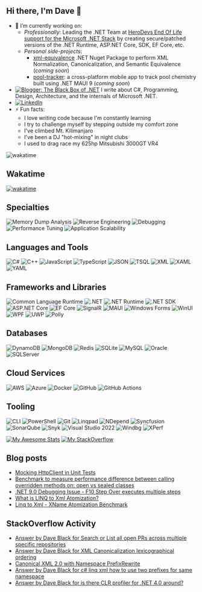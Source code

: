 
<!--
**udlose/udlose** is a ✨ _special_ ✨ repository because its `README.md` (this file) appears on your GitHub profile.

Here are some ideas to get you started:

- 🔭 I’m currently working on ...
- 🌱 I’m currently learning ...
- 👯 I’m looking to collaborate on ...
- 🤔 I’m looking for help with ...
- 💬 Ask me about ...
- 📫 How to reach me: ...
- 😄 Pronouns: ...
- ⚡ Fun fact: ...
-->

## Hi there, I'm Dave 👋
- 🔭 I’m currently working on:
  - _Professionally_: Leading the .NET Team at [HeroDevs End Of Life support for the Microsoft .NET Stack](https://www.herodevs.com/support/dot-net-nes) by creating secure/patched versions of the .NET Runtime, ASP.NET Core, SDK, EF Core, etc.
  - _Personal side-projects_:
    - [xml-equivalence](https://github.com/udlose/xml-equivalency/) .NET Nuget Package to perform XML Normalization, Canonicalization, and Semantic Equivalence (*coming soon*)
    - [pool-tracker](https://github.com/Black-Box-Solutions/pool-tracker): a cross-platform mobile app to track pool chemistry built using .NET MAUI 9 (*coming soon*)
- [![Blogger](https://img.shields.io/badge/Blog-5C2D91?style=flat&logo=visual-studio&logoColor=white): The Black Box of .NET](https://dave-black.blogspot.com) I write about C#, Programming, Design, Architecture, and the internals of Microsoft .NET.
- [![LinkedIn](https://custom-icon-badges.demolab.com/badge/LinkedIn-0A66C2?logo=linkedin-white&logoColor=fff)](https://linkedin.com/in/daveblack)
- ⚡ Fun facts:
  - I love writing code because I'm constantly learning
  - I try to challenge myself by stepping outside my comfort zone
  - I've climbed Mt. Kilimanjaro
  - I've been a DJ "hot-mixing" in night clubs
  - I used to drag race my 625hp Mitsubishi 3000GT VR4

![wakatime](https://wakatime.com/share/@udlose/c2f25a7b-6a10-427a-b260-bdcb985a7cc8.svg)

<!--  ## Top Languages
  [![Top Langs](https://github-readme-stats-sepia-ten-71.vercel.app/api/top-langs?username=udlose&layout=compact&show_icons=true&show_owner=true&count_private=true&include_all_commits=true&role=OWNER,COLLABORATOR&theme=dark#gh-dark-mode-only)](https://github.com/udlose/github-readme-stats#gh-dark-mode-only)
  [![Top Langs](https://github-readme-stats-sepia-ten-71.vercel.app/api/top-langs?username=udlose&layout=compact&show_icons=true&show_owner=true&count_private=true&include_all_commits=true&role=OWNER,COLLABORATOR&theme=light#gh-light-mode-only)](https://github.com/udlose/github-readme-stats#gh-light-mode-only)
-->

  ## Wakatime
<!--  [![wakatime](https://github-readme-stats-sepia-ten-71.vercel.app/api/wakatime?username=udlose&layout=compact)](https://wakatime.com/@udlose)-->
  [![wakatime](https://wakatime.com/badge/user/44381af9-1d52-4af7-be1a-23953d779df5.svg)](https://wakatime.com/@udlose)

  ## Specialties
  ![Memory Dump Analysis](https://img.shields.io/badge/Memory_Dump_Analysis-5C2D91?style=flat&logo=visual-studio&logoColor=white)
  ![Reverse Engineering](https://img.shields.io/badge/Reverse_Engineering-5C2D91?style=flat&logo=visual-studio&logoColor=white)
  ![Debugging](https://img.shields.io/badge/Debugging-5C2D91?style=flat&logo=visual-studio&logoColor=white)
  ![Performance Tuning](https://img.shields.io/badge/Performance_Tuning-5C2D91?style=flat&logo=visual-studio&logoColor=white)
  ![Application Scalability](https://img.shields.io/badge/Application_Scalability-5C2D91?style=flat&logo=visual-studio&logoColor=white)

  ## Languages and Tools
  ![C#](https://custom-icon-badges.demolab.com/badge/C%23-%23239120.svg?logo=cshrp&logoColor=white)
  ![C++](https://img.shields.io/badge/C%2B%2B-00599C?style=flat&logo=c%2B%2B&logoColor=white)
  ![JavaScript](https://img.shields.io/badge/JavaScript-323330?style=flat&logo=javascript&logoColor=%23F7DF1E)
  ![TypeScript](https://img.shields.io/badge/TypeScript-007ACC?style=flat&logo=typescript&logoColor=white) 
  ![JSON](https://img.shields.io/badge/JSON-000000?style=flat&logo=json&logoColor=white)
  ![TSQL](https://img.shields.io/badge/T-SQL-CC2927?style=flat&logo=microsoft-sql-server&logoColor=white)
  ![XML](https://img.shields.io/badge/XML-FF7F50?style=flat&logo=xml&logoColor=white) 
  ![XAML](https://img.shields.io/badge/XAML-4B8BBE?style=flat&logo=xaml&logoColor=white)
  ![YAML](https://img.shields.io/badge/YAML-1F425F?style=flat&logo=yaml&logoColor=white)
  
  ## Frameworks and Libraries
  ![Common Language Runtime](https://img.shields.io/badge/CLR-512BD4?style=flat&logo=.net&logoColor=white)
  ![.NET](https://img.shields.io/badge/.NET-512BD4?style=flat&logo=.net&logoColor=white)
  ![.NET Runtime](https://img.shields.io/badge/.NET_Runtime-512BD4?style=flat&logo=.net&logoColor=white)
  ![.NET SDK](https://img.shields.io/badge/.NET_SDK-512BD4?style=flat&logo=.net&logoColor=white)
  ![ASP.NET Core](https://img.shields.io/badge/ASP.NET_Core-5C2D91?style=flat&logo=asp.net&logoColor=white)
  ![EF Core](https://img.shields.io/badge/EF_Core-512BD4?style=flat&logo=.net&logoColor=white)
  ![SignalR](https://img.shields.io/badge/SignalR-512BD4?style=flat&logo=.net&logoColor=white)
  ![MAUI](https://img.shields.io/badge/.NET_MAUI-512BD4?style=flat&logo=.net&logoColor=white)
  ![Windows Forms](https://img.shields.io/badge/Windows_Forms-512BD4?style=flat&logo=.net&logoColor=white)
  ![WinUI](https://img.shields.io/badge/WinUI-512BD4?style=flat&logo=.net&logoColor=white)
  ![WPF](https://img.shields.io/badge/WPF-512BD4?style=flat&logo=.net&logoColor=white)
  ![UWP](https://img.shields.io/badge/UWP-512BD4?style=flat&logo=.net&logoColor=white)
  ![Polly](https://img.shields.io/badge/Polly-512BD4?style=flat&logo=.net&logoColor=white)

  ## Databases
  ![DynamoDB](https://img.shields.io/badge/DynamoDB-4053D6?style=flat&logo=amazon-dynamodb&logoColor=white)
  ![MongoDB](https://img.shields.io/badge/MongoDB-47A248?style=flat&logo=mongodb&logoColor=white)
  ![Redis](https://img.shields.io/badge/Redis-DC382D?style=flat&logo=redis&logoColor=white)
  ![SQLite](https://img.shields.io/badge/SQLite-003B57?style=flat&logo=sqlite&logoColor=white)
  ![MySQL](https://img.shields.io/badge/MySQL-4479A1?style=flat&logo=mysql&logoColor=white)
  ![Oracle](https://img.shields.io/badge/Oracle-F80000?style=flat&logo=oracle&logoColor=white)
  ![SQLServer](https://img.shields.io/badge/Microsoft_SQL_Server-CC2927?style=flat&logo=microsoft-sql-server&logoColor=white)

  ## Cloud Services
  ![AWS](https://img.shields.io/badge/AWS-232F3E?style=flat&logo=amazon-aws&logoColor=white)
  ![Azure](https://img.shields.io/badge/Azure-0089D6?style=flat&logo=azure-devops&logoColor=white)
  ![Docker](https://img.shields.io/badge/Docker-2496ED?style=flat&logo=docker&logoColor=white)
  ![GitHub](https://img.shields.io/badge/GitHub-181717?style=flat&logo=github&logoColor=white)
  ![GitHub Actions](https://img.shields.io/badge/GitHub_Actions-2088FF?style=flat&logo=github-actions&logoColor=white)
  
  ## Tooling
  ![CLI](https://img.shields.io/badge/.NET_CLI-512BD4?style=flat&logo=.net&logoColor=white)
  ![PowerShell](https://img.shields.io/badge/PowerShell-5391FE?style=flat&logo=powershell&logoColor=white)
  ![Git](https://img.shields.io/badge/Git-F05032?style=flat&logo=git&logoColor=white)
  ![Linqpad](https://img.shields.io/badge/Linqpad-5C2D91?style=flat&logo=visual-studio&logoColor=white)
  ![NDepend](https://img.shields.io/badge/NDepend-5C2D91?style=flat&logo=visual-studio&logoColor=white)
  ![Syncfusion](https://img.shields.io/badge/Syncfusion-5C2D91?style=flat&logo=visual-studio&logoColor=white)
  ![SonarQube](https://img.shields.io/badge/SonarQube-4E9BCD?style=flat&logo=sonarqube&logoColor=white)
  ![Snyk](https://img.shields.io/badge/Snyk-4E9BCD?style=flat&logo=snyk&logoColor=white)
  ![Visual Studio 2022](https://img.shields.io/badge/Visual_Studio_2022-5C2D91?style=flat&logo=visual-studio&logoColor=white)
  ![Windbg](https://img.shields.io/badge/Windbg-5C2D91?style=flat&logo=visual-studio&logoColor=white)
  ![XPerf](https://img.shields.io/badge/XPerf-5C2D91?style=flat&logo=visual-studio&logoColor=white)

<!--  [![udlose's GitHub Stats](https://github-readme-stats-sepia-ten-71.vercel.app/api?username=udlose&show_icons=true&show_owner=true&count_private=true&include_all_commits=true&role=OWNER,ORGANIZATION_MEMBER,COLLABORATOR&theme=dark#gh-dark-mode-only)](https://github.com/udlose/github-readme-stats#gh-dark-mode-only)
  [![udlose's GitHub Stats](https://github-readme-stats-sepia-ten-71.vercel.app/api?username=udlose&show_icons=true&show_owner=true&count_private=true&include_all_commits=true&role=OWNER,ORGANIZATION_MEMBER,COLLABORATOR&theme=light#gh-light-mode-only)](https://github.com/udlose/github-readme-stats#gh-light-mode-only)
-->
  [![My Awesome Stats](https://awesome-github-stats.azurewebsites.net/user-stats/udlose?cardType=level&theme=github-dark&preferLogin=false)](https://git.io/awesome-stats-card)
  [![My StackOverflow](https://github-readme-stackoverflow.vercel.app/?userID=251267&theme=dark&layout=compact)](https://stackoverflow.com/users/251267)

## Blog posts
<!-- BLOG-POST-LIST:START -->
- [Mocking HttpClient in Unit Tests](http://dave-black.blogspot.com/2025/02/mocking-httpclient-in-unit-tests.html)
- [Benchmark to measure performance difference between calling overridden methods on: open vs sealed classes](https://gist.github.com/udlose/712f7c157e10c742d870934bba53c2a3)
- [.NET 9.0 Debugging Issue - F10 Step Over executes multiple steps](http://dave-black.blogspot.com/2025/01/net-90-debugging-issue-f10-step-over.html)
- [What is LINQ to Xml Atomization?](http://dave-black.blogspot.com/2025/01/what-is-linq-to-xml-atomization.html)
- [Linq to Xml - XName Atomization Benchmark](https://gist.github.com/udlose/1a5b0338c5fa4e83ec71fb22197396cf)
<!-- BLOG-POST-LIST:END -->

## StackOverflow Activity
<!-- STACKOVERFLOW:START -->
- [Answer by Dave Black for Search or List all open PRs across multiple specific repositories](https://stackoverflow.com/questions/52045709/search-or-list-all-open-prs-across-multiple-specific-repositories/79590967#79590967)
- [Answer by Dave Black for XML Canonicalization lexicographical ordering](https://stackoverflow.com/questions/38769644/xml-canonicalization-lexicographical-ordering/79446723#79446723)
- [Canonical XML 2.0 with Namespace PrefixRewrite](https://stackoverflow.com/questions/79446392/canonical-xml-2-0-with-namespace-prefixrewrite)
- [Answer by Dave Black for c# linq xml how to use two prefixes for same namespace](https://stackoverflow.com/questions/5846201/c-sharp-linq-xml-how-to-use-two-prefixes-for-same-namespace/79353317#79353317)
- [Answer by Dave Black for is there CLR profiler for .NET 4.0 around?](https://stackoverflow.com/questions/4351391/is-there-clr-profiler-for-net-4-0-around/79306436#79306436)
<!-- STACKOVERFLOW:END -->
